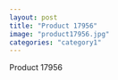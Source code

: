 ```yaml
---
layout: post
title: "Product 17956"
image: "product17956.jpg"
categories: "category1"
---
```

Product 17956

